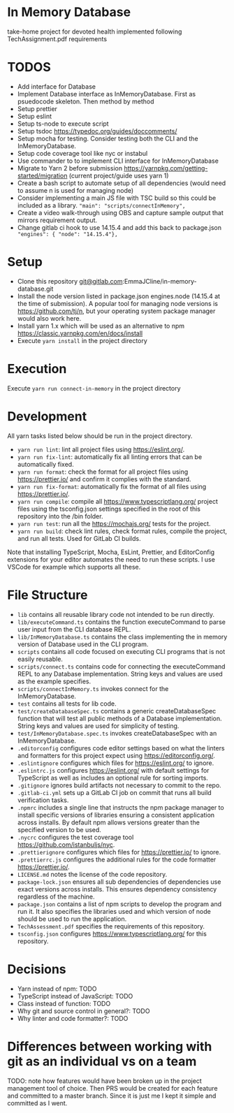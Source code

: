 # In Memory Database

take-home project for devoted health implemented following TechAssignment.pdf requirements

# TODOS

- Add interface for Database
- Implement Database interface as InMemoryDatabase. First as psuedocode skeleton. Then method by method
- Setup prettier
- Setup eslint
- Setup ts-node to execute script
- Setup tsdoc https://typedoc.org/guides/doccomments/
- Setup mocha for testing. Consider testing both the CLI and the InMemoryDatabase.
- Setup code coverage tool like nyc or instabul
- Use commander to to implement CLI interface for InMemoryDatabase
- Migrate to Yarn 2 before submission https://yarnpkg.com/getting-started/migration (current project/guide uses yarn 1)
- Create a bash script to automate setup of all dependencies (would need to assume n is used for managing node)
- Consider implementing a main JS file with TSC build so this could be included as a library. `"main": "scripts/connectInMemory",`
- Create a video walk-through using OBS and capture sample output that mirrors requirement output.
- Change gitlab ci hook to use 14.15.4 and add this back to package.json `	"engines": { "node": "14.15.4"},`

# Setup

- Clone this repository git@gitlab.com:EmmaJCline/in-memory-database.git
- Install the node version listed in package.json engines.node (14.15.4 at the time of submission). A popular tool for managing node versions is https://github.com/tj/n, but your operating system package manager would also work here.
- Install yarn 1.x which will be used as an alternative to npm https://classic.yarnpkg.com/en/docs/install
- Execute `yarn install` in the project directory

# Execution

Execute `yarn run connect-in-memory` in the project directory

# Development

All yarn tasks listed below should be run in the project directory.

- `yarn run lint`: lint all project files using https://eslint.org/.
- `yarn run fix-lint`: automatically fix all linting errors that can be automatically fixed.
- `yarn run format`: check the format for all project files using https://prettier.io/ and confirm it complies with the standard.
- `yarn run fix-format`: automatically fix the format of all files using https://prettier.io/.
- `yarn run compile`: compile all https://www.typescriptlang.org/ project files using the tsconfig.json settings specified in the root of this repository into the /bin folder.
- `yarn run test`: run all the https://mochajs.org/ tests for the project.
- `yarn run build`: check lint rules, check format rules, compile the project, and run all tests. Used for GitLab CI builds.

Note that installing TypeScript, Mocha, EsLint, Prettier, and EditorConfig extensions for your editor automates the need to run these scripts. I use VSCode for example which supports all these.

# File Structure

- `lib` contains all reusable library code not intended to be run directly.
- `lib/executeCommand.ts` contains the function executeCommand to parse user input from the CLI database REPL.
- `lib/InMemoryDatabase.ts` contains the class implementing the in memory version of Database used in the CLI program.
- `scripts` contains all code focused on executing CLI programs that is not easily reusable.
- `scripts/connect.ts` contains code for connecting the executeCommand REPL to any Database implementation. String keys and values are used as the example specifies.
- `scripts/connectInMemory.ts` invokes connect for the InMemoryDatabase.
- `test` contains all tests for lib code.
- `test/createDatabaseSpec.ts` contains a generic createDatabaseSpec function that will test all public methods of a Database implementation. String keys and values are used for simplicity of testing.
- `test/InMemoryDatabase.spec.ts` invokes createDatabaseSpec with an InMemoryDatabase.
- `.editorconfig` configures code editor settings based on what the linters and formatters for this project expect using https://editorconfig.org/.
- `.eslintignore` configures which files for https://eslint.org/ to ignore.
- `.eslintrc.js` configures https://eslint.org/ with default settings for TypeScript as well as includes an optional rule for sorting imports.
- `.gitignore` ignores build artifacts not necessary to commit to the repo.
- `.gitlab-ci.yml` sets up a GitLab CI job on commit that runs all build verification tasks.
- `.npmrc` includes a single line that instructs the npm package manager to install specific versions of libraries ensuring a consistent application across installs. By default npm allows versions greater than the specified version to be used.
- `.nycrc` configures the test coverage tool https://github.com/istanbuljs/nyc.
- `.prettierignore` configures which files for https://prettier.io/ to ignore.
- `.prettierrc.js` configures the additional rules for the code formatter https://prettier.io/.
- `LICENSE.md` notes the license of the code repository.
- `package-lock.json` ensures all sub dependencies of dependencies use exact versions across installs. This ensures dependency consistency regardless of the machine.
- `package.json` contains a list of npm scripts to develop the program and run it. It also specifies the libraries used and which version of node should be used to run the application.
- `TechAssessment.pdf` specifies the requirements of this repository.
- `tsconfig.json` configures https://www.typescriptlang.org/ for this repository.

# Decisions

- Yarn instead of npm: TODO
- TypeScript instead of JavaScript: TODO
- Class instead of function: TODO
- Why git and source control in general?: TODO
- Why linter and code formatter?: TODO

# Differences between working with git as an individual vs on a team

TODO: note how features would have been broken up in the project management tool of choice. Then PRS would be created for each feature and committed to a master branch. Since it is just me I kept it simple and committed as I went.

